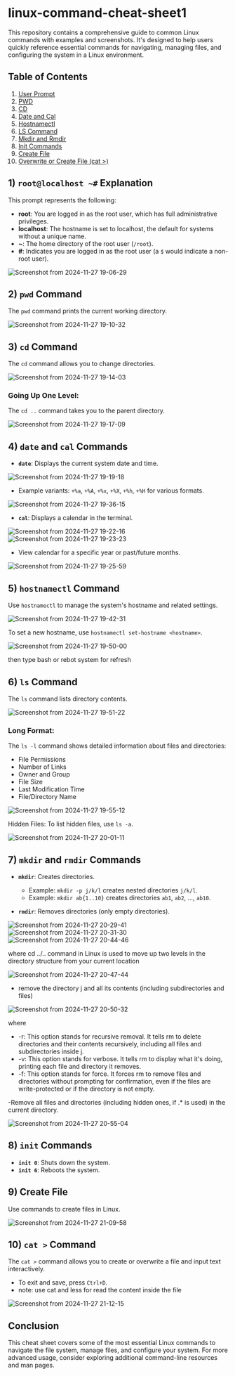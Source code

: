 # linux-command-cheat-sheet1
This repository contains a comprehensive guide to common Linux commands with examples and screenshots. It's designed to help users quickly reference essential commands for navigating, managing files, and configuring the system in a Linux environment.

## Table of Contents

1. [User Prompt](#1-rootlocalhost-)
2. [PWD](#2-pwd)
3. [CD](#3-cd)
4. [Date and Cal](#4-date-and-cal)
5. [Hostnamectl](#5-hostnamectl)
6. [LS Command](#6-ls)
7. [Mkdir and Rmdir](#7-mkdir-and-rmdir)
8. [Init Commands](#8-init-commands)
9. [Create File](#9-create-file)
10. [Overwrite or Create File (cat >)](#10-create-or-overwrite-a-file)

## 1) `root@localhost ~#` Explanation

This prompt represents the following:
- **root**: You are logged in as the root user, which has full administrative privileges.
- **localhost**: The hostname is set to localhost, the default for systems without a unique name.
- **~**: The home directory of the root user (`/root`).
- **#**: Indicates you are logged in as the root user (a `$` would indicate a non-root user).

![Screenshot from 2024-11-27 19-06-29](https://github.com/user-attachments/assets/6512f1ad-c230-4944-be37-f26ef8e6b6d3)

## 2) `pwd` Command

The `pwd` command prints the current working directory.

![Screenshot from 2024-11-27 19-10-32](https://github.com/user-attachments/assets/c1952a62-aa24-4500-9d67-ae78983eadc7)

## 3) `cd` Command

The `cd` command allows you to change directories.

![Screenshot from 2024-11-27 19-14-03](https://github.com/user-attachments/assets/d7df1475-782f-4945-a157-114d87a2a522)

### Going Up One Level:
The `cd ..` command takes you to the parent directory.

![Screenshot from 2024-11-27 19-17-09](https://github.com/user-attachments/assets/f9c55c03-342a-436d-bc44-efebf22c746b)

## 4) `date` and `cal` Commands

- **`date`**: Displays the current system date and time.

![Screenshot from 2024-11-27 19-19-18](https://github.com/user-attachments/assets/cc68c494-e4e3-414e-921c-d9ba152a33d6)

- Example variants: `+%a`, `+%A`, `+%x`, `+%X`, `+%h`, `+%H` for various formats.

![Screenshot from 2024-11-27 19-36-15](https://github.com/user-attachments/assets/4efe1eea-13d2-49e6-a892-1b0fcfd6b19f)

- **`cal`**: Displays a calendar in the terminal.
 
![Screenshot from 2024-11-27 19-22-16](https://github.com/user-attachments/assets/cef418ec-b4d6-4fe6-8821-349a52154003)
![Screenshot from 2024-11-27 19-23-23](https://github.com/user-attachments/assets/a1f5ff37-95ce-4162-886a-48fb525bf0db)

- View calendar for a specific year or past/future months.

![Screenshot from 2024-11-27 19-25-59](https://github.com/user-attachments/assets/50c0125f-e37c-4208-aadf-3fe4fecbfc49)

## 5) `hostnamectl` Command

Use `hostnamectl` to manage the system's hostname and related settings.

![Screenshot from 2024-11-27 19-42-31](https://github.com/user-attachments/assets/d348f883-7ec3-4a65-bd0d-16d74a2ec4df)

To set a new hostname, use `hostnamectl set-hostname <hostname>`.

![Screenshot from 2024-11-27 19-50-00](https://github.com/user-attachments/assets/c44666e2-f1a2-488e-89f1-5f9dafca55d6)

then type bash or rebot system for refresh

## 6) `ls` Command

The `ls` command lists directory contents.

![Screenshot from 2024-11-27 19-51-22](https://github.com/user-attachments/assets/a9291459-7ce5-42b0-a82b-7cce67ce4ae7)

### Long Format:
The `ls -l` command shows detailed information about files and directories:
- File Permissions
- Number of Links
- Owner and Group
- File Size
- Last Modification Time
- File/Directory Name

![Screenshot from 2024-11-27 19-55-12](https://github.com/user-attachments/assets/977f00dd-9d37-4714-bd7b-24abe4ab81ce)

Hidden Files:
To list hidden files, use `ls -a`.

![Screenshot from 2024-11-27 20-01-11](https://github.com/user-attachments/assets/db674b23-3e88-42ba-80f2-ac96f9d8d93e)

## 7) `mkdir` and `rmdir` Commands

- **`mkdir`**: Creates directories.
  - Example: `mkdir -p j/k/l` creates nested directories `j/k/l`.
  - Example: `mkdir ab{1..10}` creates directories `ab1`, `ab2`, ..., `ab10`.

- **`rmdir`**: Removes directories (only empty directories).

![Screenshot from 2024-11-27 20-29-41](https://github.com/user-attachments/assets/7d9fd05f-4c28-49d3-9500-b6aa8d2ef0c8)
![Screenshot from 2024-11-27 20-31-30](https://github.com/user-attachments/assets/679cf1ec-229e-4f78-8e7f-2edd9d2579b4)
![Screenshot from 2024-11-27 20-44-46](https://github.com/user-attachments/assets/d8d1ba81-257a-4cba-bb84-fc153968cbe8)

where cd ../.. command in Linux is used to move up two levels in the directory structure from your current location

![Screenshot from 2024-11-27 20-47-44](https://github.com/user-attachments/assets/7f5d36cf-bf35-429c-98d6-4aa6ae16ebb0)
- remove the directory j and all its contents (including subdirectories and files)

![Screenshot from 2024-11-27 20-50-32](https://github.com/user-attachments/assets/b43e4263-2401-407e-8946-6d62b6adc8fa)

where   
-  -r: This option stands for recursive removal. It tells rm to delete directories and their contents recursively, including all files and subdirectories inside j.
-  -v: This option stands for verbose. It tells rm to display what it's doing, printing each file and directory it removes.
-  -f: This option stands for force. It forces rm to remove files and directories without prompting for confirmation, even if the files are write-protected or if the directory is not empty.

-Remove all files and directories (including hidden ones, if .* is used) in the current directory.

![Screenshot from 2024-11-27 20-55-04](https://github.com/user-attachments/assets/f8bec158-9518-465f-ad09-5f4e6c01c470)


## 8) `init` Commands

- **`init 0`**: Shuts down the system.
- **`init 6`**: Reboots the system.

## 9) Create File

Use commands to create files in Linux.

![Screenshot from 2024-11-27 21-09-58](https://github.com/user-attachments/assets/ac1f8fc7-bf39-42d9-89ef-cddcc759cf39)

## 10) `cat >` Command

The `cat >` command allows you to create or overwrite a file and input text interactively.
- To exit and save, press `Ctrl+D`.
- note: use cat and less for read the content inside the file

![Screenshot from 2024-11-27 21-12-15](https://github.com/user-attachments/assets/34e5b451-5d8a-4996-827b-3de1f426023d)

## Conclusion

This cheat sheet covers some of the most essential Linux commands to navigate the file system, manage files, and configure your system. For more advanced usage, consider exploring additional command-line resources and man pages.

